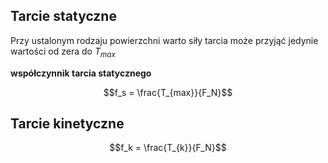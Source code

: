 ## Tarcie statyczne

Przy ustalonym rodzaju powierzchni warto siły tarcia może przyjąć jedynie wartości od zera do $T_{max}$

**współczynnik tarcia statycznego**

$$f_s = \frac{T_{max}}{F_N}$$

## Tarcie kinetyczne

$$f_k = \frac{T_{k}}{F_N}$$
